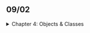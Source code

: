 ## 09/02

<details>
<summary>Chapter 4: Objects & Classes</summary>

## 4.1 Introduction to Object-Oriented Programming

Object-oriented programming (OOP) is a programming paradigm based on the concept of `objects`, which can contain data, in the form of fields (often known as attributes or properties), and code, in the form of procedures (often known as methods).

### 4.1.1 Classes

A class specifies objects are made. It's a `blueprint` for creating objects (a particular data structure), providing initial values for state (member variables or attributes), and implementations of behavior (member functions or methods).

**Example:**
```java
public class Bicycle {
    
    // the Bicycle class has three fields
    public int cadence;
    public int gear;
    public int speed;
        
    // the Bicycle class has one constructor
    public Bicycle(int startCadence, int startSpeed, int startGear) {
        gear = startGear;
        cadence = startCadence;
        speed = startSpeed;
    }
        
    // the Bicycle class has four methods
    public void setCadence(int newValue) {
        cadence = newValue;
    }
        
    public void setGear(int newValue) {
        gear = newValue;
    }
        
    public void applyBrake(int decrement) {
        speed -= decrement;
    }
        
    public void speedUp(int increment) {
        speed += increment;
    }
}
```

### 4.1.2 Objects
An object is an instance of a class. When a class is defined, no memory is allocated until objects are created from the class blueprint.

Example:

```java
Bicycle bike1 = new Bicycle(30, 0, 8);
Bicycle bike2 = new Bicycle(20, 10, 5);
```

### 4.1.3 Identifying Classes
- Identifying classes is a fundamental step in OOP design. 
- This involves `abstracting` and `encapsulating` the relevant data and behaviors of entities in your problem domain into classes.
- **Data Abstraction**: Focus on the essential qualities of an entity rather than one specific example.
- **Encapsulation**: Hide the internal state and require all interaction to be performed through an object's methods.

### 4.1.4 Relationships between Classes
Classes can relate to each other in several ways:

- `Inheritance`: A class can inherit fields and methods from another class.
- `Composition`: A class can contain instances of other classes.
- `Association`: A general relationship between objects.
- `Aggregation`: A special form of association with a whole-part relationship.

Example (Composition):

```java
public class Engine {
    // Engine class details
}

public class Car {
    private Engine engine; // Composition: Car HAS-A Engine
    
    public Car() {
        engine = new Engine(); // Initialize the Engine when Car is created
    }
}
```

</details>